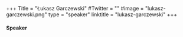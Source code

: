 +++
Title = "Łukasz Garczewski"
#Twitter = ""
#image = "lukasz-garczewski.png"
type = "speaker"
linktitle = "lukasz-garczewski"
+++

#### Speaker
